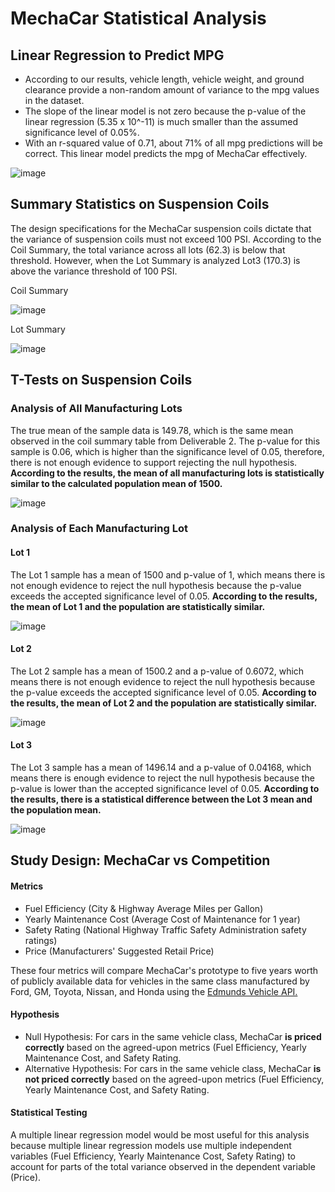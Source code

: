 # MechaCar Statistical Analysis

## Linear Regression to Predict MPG
+ According to our results, vehicle length, vehicle weight, and ground clearance provide a non-random amount of variance to the mpg values in the dataset.
+ The slope of the linear model is not zero because the p-value of the linear regression (5.35 x 10^-11) is much smaller than the assumed significance level of 0.05%.
+ With an r-squared value of 0.71, about 71% of all mpg predictions will be correct.  This linear model predicts the mpg of MechaCar effectively.

![image](https://user-images.githubusercontent.com/113741694/230400451-db714048-f4d8-4805-8929-1733e70766fb.png)

## Summary Statistics on Suspension Coils

The design specifications for the MechaCar suspension coils dictate that the variance of suspension coils must not exceed 100 PSI.  According to the Coil Summary, the total variance across all lots (62.3) is below that threshold.  However, when the Lot Summary is analyzed Lot3 (170.3) is above the variance threshold of 100 PSI.  

Coil Summary

![image](https://user-images.githubusercontent.com/113741694/230413403-ce63bb67-66d3-46d3-8d32-3af3b48023da.png)

Lot Summary

![image](https://user-images.githubusercontent.com/113741694/230413671-62f8ec37-27a3-4e9d-b69d-b0607a85126d.png)

## T-Tests on Suspension Coils
### Analysis of All Manufacturing Lots
The true mean of the sample data is 149.78, which is the same mean observed in the coil summary table from Deliverable 2.  The p-value for this sample is 0.06, which is higher than the significance level of 0.05, therefore, there is not enough evidence to support rejecting the null hypothesis.  **According to the results, the mean of all manufacturing lots is statistically similar to the calculated population mean of 1500.**

![image](https://user-images.githubusercontent.com/113741694/230450845-31c98e6e-df5d-47a6-9858-13862d75ded7.png)

### Analysis of Each Manufacturing Lot
#### Lot 1
The Lot 1 sample has a mean of 1500 and p-value of 1, which means there is not enough evidence to reject the null hypothesis because the p-value exceeds the accepted significance level of 0.05.  **According to the results, the mean of Lot 1 and the population are statistically similar.**

![image](https://user-images.githubusercontent.com/113741694/230454955-fe141fb5-0a14-4e39-9ffa-a70056b3be17.png)

#### Lot 2
The Lot 2 sample has a mean of 1500.2 and a p-value of 0.6072, which means there is not enough evidence to reject the null hypothesis because the p-value exceeds the accepted significance level of 0.05.  **According to the results, the mean of Lot 2 and the population are statistically similar.**

![image](https://user-images.githubusercontent.com/113741694/230455081-679d464d-e653-4c31-a79c-f2b42face50d.png)

#### Lot 3
The Lot 3 sample has a mean of 1496.14 and a p-value of 0.04168, which means there is enough evidence to reject the null hypothesis because the p-value is lower than the accepted significance level of 0.05.  **According to the results, there is a statistical difference between the Lot 3 mean and the population mean.**

![image](https://user-images.githubusercontent.com/113741694/230455162-2fb7906a-8dd3-465e-a735-ae294ca8fa67.png)

## Study Design: MechaCar vs Competition
#### Metrics
+ Fuel Efficiency (City & Highway Average Miles per Gallon)
+ Yearly Maintenance Cost (Average Cost of Maintenance for 1 year)
+ Safety Rating (National Highway Traffic Safety Administration safety ratings)
+ Price (Manufacturers' Suggested Retail Price)

These four metrics will compare MechaCar's prototype to five years worth of publicly available data for vehicles in the same class manufactured by Ford, GM, Toyota, Nissan, and Honda using the [Edmunds Vehicle API.](https://edmundsapi-preprod.github.io/api-documentation/vehicle/)

#### Hypothesis
+ Null Hypothesis: For cars in the same vehicle class, MechaCar **is priced correctly** based on the agreed-upon metrics (Fuel Efficiency, Yearly Maintenance Cost, and Safety Rating.
+ Alternative Hypothesis: For cars in the same vehicle class, MechaCar **is not priced correctly** based on the agreed-upon metrics (Fuel Efficiency, Yearly Maintenance Cost, and Safety Rating.

#### Statistical Testing
A multiple linear regression model would be most useful for this analysis because multiple linear regression models use multiple independent variables (Fuel Efficiency, Yearly Maintenance Cost, Safety Rating) to account for parts of the total variance observed in the dependent variable (Price).

